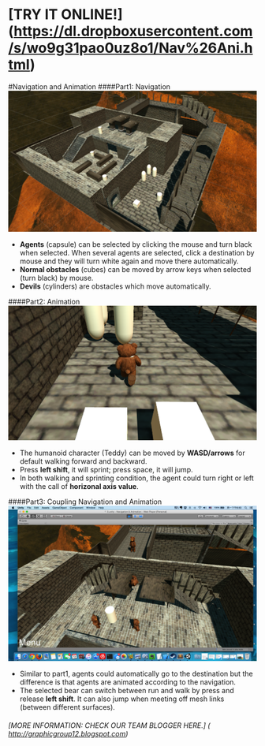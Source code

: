 
# [TRY IT ONLINE!] (https://dl.dropboxusercontent.com/s/wo9g31pao0uz8o1/Nav%26Ani.html) 

#Navigation and Animation
####Part1: Navigation
![alt tag](Scene1.png)
* **Agents** (capsule) can be selected by clicking the mouse and turn black when selected. When several agents are selected, click a destination by mouse and they will turn white again and move there automatically. 
* **Normal obstacles** (cubes) can be moved by arrow keys when selected (turn black) by mouse. 
* **Devils** (cylinders) are obstacles which move automatically.


####Part2: Animation
![alt tag](Scene2.png)
* The humanoid character (Teddy) can be moved by **WASD/arrows** for default walking forward and backward. 
* Press **left shift**, it will sprint; press space, it will jump. 
* In both walking and sprinting condition, the agent could turn right or left with the call of **horizonal axis value**.

####Part3: Coupling Navigation and Animation
![alt tag](Scene3.png)
* Similar to part1, agents could automatically go to the destination but the difference is that agents are animated according to the navigation.
* The selected bear can switch between run and walk by press and release **left shift**. It can also jump when meeting off mesh links (between different surfaces).


###### [MORE INFORMATION: CHECK OUR TEAM BLOGGER HERE.] ( http://graphicgroup12.blogspot.com) 
